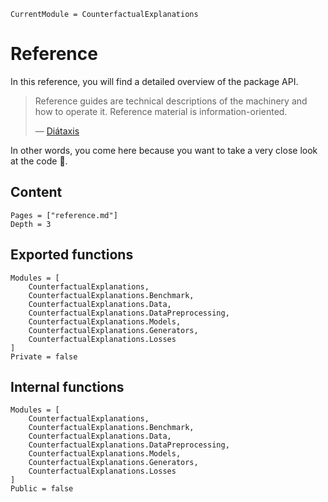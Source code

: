 
``` @meta
CurrentModule = CounterfactualExplanations 
```

# Reference

In this reference, you will find a detailed overview of the package API.

> Reference guides are technical descriptions of the machinery and how to operate it. Reference material is information-oriented.
>
> — [Diátaxis](https://diataxis.fr/reference/)

In other words, you come here because you want to take a very close look at the code 🧐.

## Content

``` @contents
Pages = ["reference.md"]
Depth = 3
```

## Exported functions

``` @autodocs
Modules = [
    CounterfactualExplanations, 
    CounterfactualExplanations.Benchmark,
    CounterfactualExplanations.Data,
    CounterfactualExplanations.DataPreprocessing,
    CounterfactualExplanations.Models, 
    CounterfactualExplanations.Generators, 
    CounterfactualExplanations.Losses
]
Private = false
```

## Internal functions

``` @autodocs
Modules = [
    CounterfactualExplanations, 
    CounterfactualExplanations.Benchmark,
    CounterfactualExplanations.Data,
    CounterfactualExplanations.DataPreprocessing,
    CounterfactualExplanations.Models, 
    CounterfactualExplanations.Generators, 
    CounterfactualExplanations.Losses
]
Public = false
```
